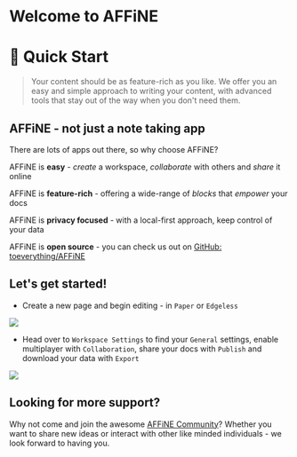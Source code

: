 # Welcome to AFFiNE

👋 Quick Start
==============

> Your content should be as feature-rich as you like. We offer you an easy and simple approach to writing your content, with advanced tools that stay out of the way when you don't need them.

AFFiNE - not just a note taking app
-----------------------------------

There are lots of apps out there, so why choose AFFiNE?

AFFiNE is **easy** - _create_ a workspace, _collaborate_ with others and _share_ it online

AFFiNE is **feature-rich** - offering a wide-range of _blocks_ that _empower_ your docs

AFFiNE is **privacy focused** - with a local-first approach, keep control of your data

AFFiNE is **open source** - you can check us out on [GitHub: toeverything/AFFiNE](https://github.com/toeverything/affine)

Let's get started!
------------------

*   Create a new page and begin editing - in `Paper` or `Edgeless`

![](https://cdn.affine.pro/38928b822e78a8cf6cc1278c3cd7563967dfefcf744c2517a60c7bfe.gif)

*   Head over to `Workspace Settings` to find your `General` settings, enable multiplayer with `Collaboration`, share your docs with `Publish` and download your data with `Export`

![](https://cdn.affine.pro/34043644b47f7bab79255a80e1b11d6cb173ec9d2eb0e3208c7badd2.png)

Looking for more support?
-------------

Why not come and join the awesome [AFFiNE Community](https://community.affine.pro)? Whether you want to share new ideas or interact with other like minded individuals - we look forward to having you.
